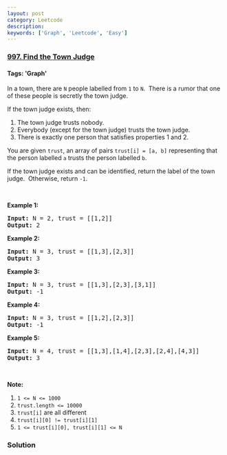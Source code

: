 ```yaml
---
layout: post
category: Leetcode
description: 
keywords: ['Graph', 'Leetcode', 'Easy']
---
```

### [997. Find the Town Judge](https://leetcode.com/problems/find-the-town-judge)

#### Tags: 'Graph'

<div class="content__u3I1 question-content__JfgR"><div><p>In a town, there are <code>N</code> people labelled from <code>1</code> to <code>N</code>.  There is a rumor that one of these people is secretly the town judge.</p>
<p>If the town judge exists, then:</p>
<ol>
<li>The town judge trusts nobody.</li>
<li>Everybody (except for the town judge) trusts the town judge.</li>
<li>There is exactly one person that satisfies properties 1 and 2.</li>
</ol>
<p>You are given <code>trust</code>, an array of pairs <code>trust[i] = [a, b]</code> representing that the person labelled <code>a</code> trusts the person labelled <code>b</code>.</p>
<p>If the town judge exists and can be identified, return the label of the town judge.  Otherwise, return <code>-1</code>.</p>
<p> </p>
<p><strong>Example 1:</strong></p>
<pre><strong>Input: </strong>N = <span id="example-input-1-1">2</span>, trust = <span id="example-input-1-2">[[1,2]]</span>
<strong>Output: </strong><span id="example-output-1">2</span>
</pre>
<div>
<p><strong>Example 2:</strong></p>
<pre><strong>Input: </strong>N = <span id="example-input-2-1">3</span>, trust = <span id="example-input-2-2">[[1,3],[2,3]]</span>
<strong>Output: </strong><span id="example-output-2">3</span>
</pre>
<div>
<p><strong>Example 3:</strong></p>
<pre><strong>Input: </strong>N = <span id="example-input-3-1">3</span>, trust = <span id="example-input-3-2">[[1,3],[2,3],[3,1]]</span>
<strong>Output: </strong><span id="example-output-3">-1</span>
</pre>
<div>
<p><strong>Example 4:</strong></p>
<pre><strong>Input: </strong>N = <span id="example-input-4-1">3</span>, trust = <span id="example-input-4-2">[[1,2],[2,3]]</span>
<strong>Output: </strong><span id="example-output-4">-1</span>
</pre>
<div>
<p><strong>Example 5:</strong></p>
<pre><strong>Input: </strong>N = <span id="example-input-5-1">4</span>, trust = <span id="example-input-5-2">[[1,3],[1,4],[2,3],[2,4],[4,3]]</span>
<strong>Output: </strong><span id="example-output-5">3</span></pre>
<p> </p>
</div>
</div>
</div>
</div>
<p><strong>Note:</strong></p>
<ol>
<li><code>1 &lt;= N &lt;= 1000</code></li>
<li><code>trust.length &lt;= 10000</code></li>
<li><code>trust[i]</code> are all different</li>
<li><code>trust[i][0] != trust[i][1]</code></li>
<li><code>1 &lt;= trust[i][0], trust[i][1] &lt;= N</code></li>
</ol>
</div></div>

### Solution
